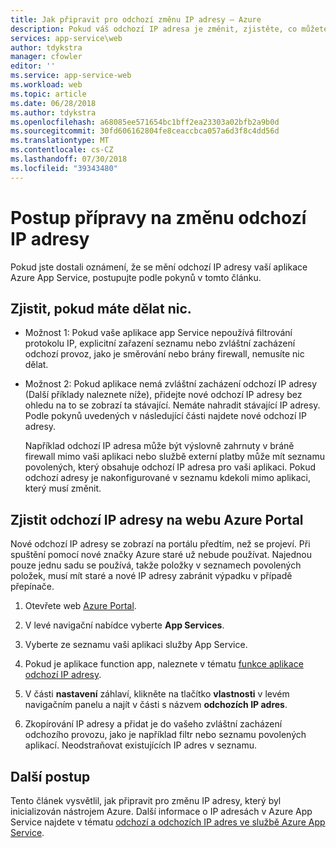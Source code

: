 ```yaml
---
title: Jak připravit pro odchozí změnu IP adresy – Azure
description: Pokud váš odchozí IP adresa je změnit, zjistěte, co můžete udělat tak, aby vaše aplikace i nadále fungovat po provedení změny.
services: app-service\web
author: tdykstra
manager: cfowler
editor: ''
ms.service: app-service-web
ms.workload: web
ms.topic: article
ms.date: 06/28/2018
ms.author: tdykstra
ms.openlocfilehash: a68085ee571654bc1bff2ea23303a02bfb2a9b0d
ms.sourcegitcommit: 30fd606162804fe8ceaccbca057a6d3f8c4dd56d
ms.translationtype: MT
ms.contentlocale: cs-CZ
ms.lasthandoff: 07/30/2018
ms.locfileid: "39343480"
---
```

# <a name="how-to-prepare-for-an-outbound-ip-address-change"></a>Postup přípravy na změnu odchozí IP adresy

Pokud jste dostali oznámení, že se mění odchozí IP adresy vaší aplikace Azure App Service, postupujte podle pokynů v tomto článku.

## <a name="determine-if-you-have-to-do-anything"></a>Zjistit, pokud máte dělat nic.

* Možnost 1: Pokud vaše aplikace app Service nepoužívá filtrování protokolu IP, explicitní zařazení seznamu nebo zvláštní zacházení odchozí provoz, jako je směrování nebo brány firewall, nemusíte nic dělat.

* Možnost 2: Pokud aplikace nemá zvláštní zacházení odchozí IP adresy (Další příklady naleznete níže), přidejte nové odchozí IP adresy bez ohledu na to se zobrazí ta stávající. Nemáte nahradit stávající IP adresy. Podle pokynů uvedených v následující části najdete nové odchozí IP adresy.

  Například odchozí IP adresa může být výslovně zahrnuty v bráně firewall mimo vaši aplikaci nebo službě externí platby může mít seznamu povolených, který obsahuje odchozí IP adresa pro vaši aplikaci. Pokud odchozí adresy je nakonfigurované v seznamu kdekoli mimo aplikaci, který musí změnit.

## <a name="find-the-outbound-ip-addresses-in-the-azure-portal"></a>Zjistit odchozí IP adresy na webu Azure Portal

Nové odchozí IP adresy se zobrazí na portálu předtím, než se projeví. Při spuštění pomocí nové značky Azure staré už nebude používat. Najednou pouze jednu sadu se používá, takže položky v seznamech povolených položek, musí mít staré a nové IP adresy zabránit výpadku v případě přepínače. 

1.  Otevřete web [Azure Portal](https://portal.azure.com).

2.  V levé navigační nabídce vyberte **App Services**.

3.  Vyberte ze seznamu vaši aplikaci služby App Service.

4.  Pokud je aplikace function app, naleznete v tématu [funkce aplikace odchozí IP adresy](../azure-functions/ip-addresses.md#function-app-outbound-ip-addresses).

4.  V části **nastavení** záhlaví, klikněte na tlačítko **vlastnosti** v levém navigačním panelu a najít v části s názvem **odchozích IP adres**.

5. Zkopírování IP adresy a přidat je do vašeho zvláštní zacházení odchozího provozu, jako je například filtr nebo seznamu povolených aplikací. Neodstraňovat existujících IP adres v seznamu.

## <a name="next-steps"></a>Další postup

Tento článek vysvětlil, jak připravit pro změnu IP adresy, který byl inicializován nástrojem Azure. Další informace o IP adresách v Azure App Service najdete v tématu [odchozí a odchozích IP adres ve službě Azure App Service](app-service-ip-addresses.md).
